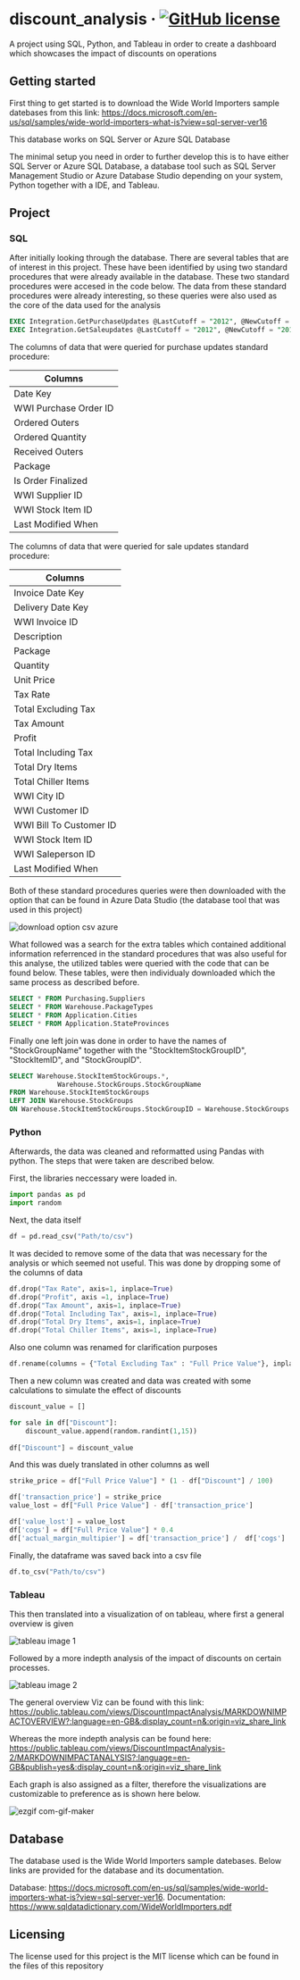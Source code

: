 # discount_analysis &middot; [![GitHub license](https://img.shields.io/badge/license-MIT-blue.svg?style=flat-square)](https://github.com/your/your-project/blob/master/LICENSE)

A project using SQL, Python, and Tableau in order to create a dashboard which showcases the impact of discounts on operations

## Getting started

First thing to get started is to download the Wide World Importers sample datebases from this link: https://docs.microsoft.com/en-us/sql/samples/wide-world-importers-what-is?view=sql-server-ver16 

This database works on SQL Server or Azure SQL Database

The minimal setup you need in order to further develop this is to have either SQL Server or Azure SQL Database, a database tool such as SQL Server Management Studio or Azure Database Studio depending on your system, Python together with a IDE, and Tableau. 


## Project  

### SQL

After initially looking through the database. There are several tables that are of interest in this project. These have been identified by using two standard procedures that were already available in the database. These two standard procedures were accesed in the code below. The data from these standard procedures were already interesting, so these queries were also used as the core of the data used for the analysis

```sql
EXEC Integration.GetPurchaseUpdates @LastCutoff = "2012", @NewCutoff = "2018";
EXEC Integration.GetSaleupdates @LastCutoff = "2012", @NewCutoff = "2018";
```

The columns of data that were queried for purchase updates standard procedure:

|Columns|
|-------|
|Date Key|
|WWI Purchase Order ID|
|Ordered Outers|
|Ordered Quantity|
|Received Outers|
|Package|
|Is Order Finalized|
|WWI Supplier ID|
|WWI Stock Item ID|
|Last Modified When|

The columns of data that were queried for sale updates standard procedure:

|Columns|
|-------|
|Invoice Date Key|
|Delivery Date Key|
|WWI Invoice ID|
|Description|
|Package|
|Quantity|
|Unit Price|
|Tax Rate|
|Total Excluding Tax|
|Tax Amount|
|Profit|
|Total Including Tax|
|Total Dry Items|
|Total Chiller Items|
|WWI City ID|
|WWI Customer ID|
|WWI Bill To Customer ID|
|WWI Stock Item ID|
|WWI Saleperson ID|
|Last Modified When|

Both of these standard procedures queries were then downloaded with the option that can be found in Azure Data Studio (the database tool that was used in this project)

![download option csv azure](https://github.com/sebastianpenning/discount_impact_analysis/blob/main/download_option_azure.png)

What followed was a search for the extra tables which contained additional information referrenced in the standard procedures that was also useful for this analyse, the utilized tables were queried with the code that can be found below. These tables, were then individualy downloaded which the same process as described before.

```sql 
SELECT * FROM Purchasing.Suppliers
SELECT * FROM Warehouse.PackageTypes
SELECT * FROM Application.Cities
SELECT * FROM Application.StateProvinces
```
Finally one left join was done in order to have the names of "StockGroupName" together with the "StockItemStockGroupID", "StockItemID", and "StockGroupID". 

```sql
SELECT Warehouse.StockItemStockGroups.*, 
            Warehouse.StockGroups.StockGroupName
FROM Warehouse.StockItemStockGroups
LEFT JOIN Warehouse.StockGroups
ON Warehouse.StockItemStockGroups.StockGroupID = Warehouse.StockGroups.StockGroupID
```

### Python

Afterwards, the data was cleaned and reformatted using Pandas with python. The steps that were taken are described below. 

First, the libraries neccessary were loaded in. 

```python
import pandas as pd
import random
```

Next, the data itself 

```python
df = pd.read_csv("Path/to/csv")
```

It was decided to remove some of the data that was necessary for the analysis or which seemed not useful. This was done by dropping some of the columns of data 

```python
df.drop("Tax Rate", axis=1, inplace=True)
df.drop("Profit", axis =1, inplace=True)
df.drop("Tax Amount", axis=1, inplace=True)
df.drop("Total Including Tax", axis=1, inplace=True)
df.drop("Total Dry Items", axis=1, inplace=True)
df.drop("Total Chiller Items", axis=1, inplace=True)
```

Also one column was renamed for clarification purposes

```python
df.rename(columns = {"Total Excluding Tax" : "Full Price Value"}, inplace=True)
```

Then a new column was created and data was created with some calculations to simulate the effect of discounts

```python
discount_value = []

for sale in df["Discount"]:
    discount_value.append(random.randint(1,15))
    
df["Discount"] = discount_value
```

And this was duely translated in other columns as well

```python
strike_price = df["Full Price Value"] * (1 - df["Discount"] / 100)

df['transaction_price'] = strike_price
value_lost = df["Full Price Value"] - df['transaction_price']

df['value_lost'] = value_lost
df['cogs'] = df["Full Price Value"] * 0.4
df['actual_margin_multipier'] = df['transaction_price'] /  df['cogs']
```

Finally, the dataframe was saved back into a csv file

```python 
df.to_csv("Path/to/csv")
```

### Tableau

This then translated into a visualization of on tableau, where first a general overview is given 

![tableau image 1](https://github.com/sebastianpenning/discount_impact_analysis/blob/main/tableau_1.png)

Followed by a more indepth analysis of the impact of discounts on certain processes.

![tableau image 2](https://github.com/sebastianpenning/discount_impact_analysis/blob/main/tableau_2.png)

The general overview Viz can be found with this link: https://public.tableau.com/views/DiscountImpactAnalysis/MARKDOWNIMPACTOVERVIEW?:language=en-GB&:display_count=n&:origin=viz_share_link

Whereas the more indepth analysis can be found here: https://public.tableau.com/views/DiscountImpactAnalysis-2/MARKDOWNIMPACTANALYSIS?:language=en-GB&publish=yes&:display_count=n&:origin=viz_share_link

Each graph is also assigned as a filter, therefore the visualizations are customizable to preference as is shown here below. 

![ezgif com-gif-maker](https://user-images.githubusercontent.com/88779306/182137269-6f8f310d-4040-4087-9621-eaea2a71791f.gif)

## Database

The database used is the Wide World Importers sample datebases. Below links are provided for the database and its documentation.

Database:         https://docs.microsoft.com/en-us/sql/samples/wide-world-importers-what-is?view=sql-server-ver16. 
Documentation:    https://www.sqldatadictionary.com/WideWorldImporters.pdf

## Licensing

The license used for this project is the MIT license which can be found in the files of this repository
